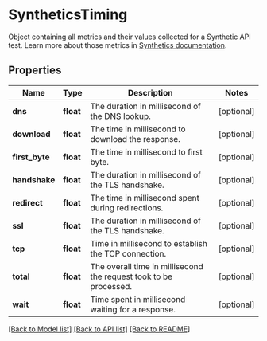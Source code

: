# SyntheticsTiming

Object containing all metrics and their values collected for a Synthetic API test. Learn more about those metrics in [Synthetics documentation](https://docs.datadoghq.com/synthetics/#metrics).

## Properties
Name | Type | Description | Notes
------------ | ------------- | ------------- | -------------
**dns** | **float** | The duration in millisecond of the DNS lookup. | [optional] 
**download** | **float** | The time in millisecond to download the response. | [optional] 
**first_byte** | **float** | The time in millisecond to first byte. | [optional] 
**handshake** | **float** | The duration in millisecond of the TLS handshake. | [optional] 
**redirect** | **float** | The time in millisecond spent during redirections. | [optional] 
**ssl** | **float** | The duration in millisecond of the TLS handshake. | [optional] 
**tcp** | **float** | Time in millisecond to establish the TCP connection. | [optional] 
**total** | **float** | The overall time in millisecond the request took to be processed. | [optional] 
**wait** | **float** | Time spent in millisecond waiting for a response. | [optional] 

[[Back to Model list]](README.md#documentation-for-models) [[Back to API list]](README.md#documentation-for-api-endpoints) [[Back to README]](README.md)



